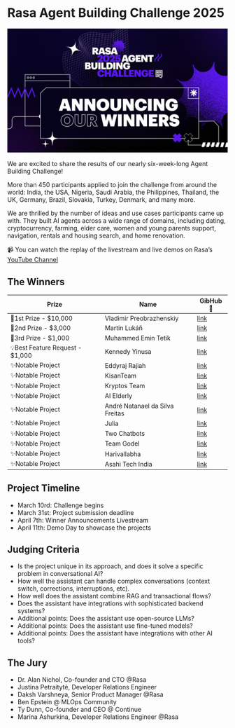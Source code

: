 # Rasa Agent Building Challenge 2025
![Community Challenge 2025](assets/Rasa_ABCH_post-event_blog-header_winner-2%20(2).png)

We are excited to share the results of our nearly six-week-long Agent Building Challenge! 

More than 450 participants applied to join the challenge from around the world: India, the USA, Nigeria, Saudi Arabia, the Philippines, Thailand, the UK, Germany, Brazil, Slovakia, Turkey, Denmark, and many more.

We are thrilled by the number of ideas and use cases participants came up with. They built AI agents across a wide range of domains, including dating, cryptocurrency, farming, elder care, women and young parents support, navigation, rentals and housing search, and home renovation.

📹 You can watch the replay of the livestream and live demos on Rasa’s [YouTube Channel](https://www.youtube.com/watch?v=aaHs39ph6Ng)

## The Winners

| **Prize**       | **Name**      | **GibHub 🔗** |
|-----------------|---------------|-------------------------------|
|🥇1st Prize - $10,000| Vladimir Preobrazhenskiy| [link](https://github.com/vvpreo/rasa-rag-challange-2025)|
|🥈2nd Prize - $3,000|Martin Lukáň| [link](https://github.com/mlukan/Eryc)|
|🥉3rd Prize - $1,000 |Muhammed Emin Tetik|[link](https://github.com/metetik/rasa-agent)|
|💡Best Feature Request - $1,000|Kennedy Yinusa|[link](https://github.com/iyinusa/mailobot) |
|✨Notable Project|Eddyraj Rajiah|[link](https://github.com/eddyrsw/codespaces-quickstart)|
|✨Notable Project|KisanTeam|[link](https://github.com/xettrisomeman/Kisan)|
|✨Notable Project|Kryptos Team|[link](https://github.com/N-45div/Kryptos-rasa-agent)|
|✨Notable Project|AI Elderly|[link](https://github.com/vallahrich/project1)|
|✨Notable Project| André Natanael da Silva Freitas|[link](https://github.com/andrenfreitas1993/rasa_challenge)|
|✨Notable Project|Julia|[link](https://github.com/julia189/rasa-ai-agent-challenge)|
|✨Notable Project|Two Chatbots|[link](https://github.com/00archer0/Rasa_challenge.git)|
|✨Notable Project|Team Godel|[link](https://github.com/Godel-Technologies-LLP/cad-bot.git)|
|✨Notable Project|Harivallabha|[link](https://github.com/vishnupriyavr/rasa-agent-ai-challenge)|
|✨Notable Project|Asahi Tech India|[link](https://github.com/sahil-makandar/RASA-Agent.git)|

## Project Timeline
- March 10rd: Challenge begins
- March 31st: Project submission deadline
- April 7th: Winner Announcements Livestream
- April 11th: Demo Day to showcase the projects

## Judging Criteria

- Is the project unique in its approach, and does it solve a specific problem in conversational AI?
- How well the assistant can handle complex conversations (context switch, corrections, interruptions, etc).
- How well does the assistant combine RAG and transactional flows?
- Does the assistant have integrations with sophisticated backend systems?
- Additional points: Does the assistant use open-source LLMs?
- Additional points: Does the assistant use fine-tuned models?
- Additional points: Does the assistant have integrations with other AI tools?

## The Jury

- Dr. Alan Nichol, Co-founder and CTO @Rasa
- Justina Petraitytė, Developer Relations Engineer
- Daksh Varshneya, Senior Product Manager @Rasa
- Ben Epstein @ MLOps Community
- Ty Dunn, Co-founder and CEO @ Continue
- Marina Ashurkina, Developer Relations Engineer @Rasa


